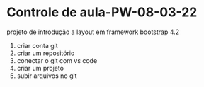 # Controle de aula-PW-08-03-22
projeto de introdução a layout em framework bootstrap 4.2

1. criar conta git
2. criar um repositório
3. conectar o git com vs code
4. criar um projeto
5. subir arquivos no git
